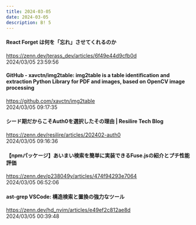 ```yaml
---
title: 2024-03-05
date: 2024-03-05
description: B! 5
---
```


#### React Forget は何を「忘れ」させてくれるのか
https://zenn.dev/terass_dev/articles/6f49e44d9cfb0d<br>
2024/03/05 23:59:56<br>


#### GitHub - xavctn/img2table: img2table is a table identification and extraction Python Library for PDF and images, based on OpenCV image processing
https://github.com/xavctn/img2table<br>
2024/03/05 09:17:35<br>


#### シード期だからこそAuth0を選択したその理由 | Resilire Tech Blog
https://zenn.dev/resilire/articles/202402-auth0<br>
2024/03/05 09:16:36<br>


#### 【npmパッケージ】あいまい検索を簡単に実装できるFuse.jsの紹介とプチ性能評価
https://zenn.dev/p238049y/articles/474f94293e7064<br>
2024/03/05 06:52:06<br>


#### ast-grep VSCode: 構造検索と置換の強力なツール
https://zenn.dev/hd_nvim/articles/e49ef2c812ae8d<br>
2024/03/05 00:39:48<br>


